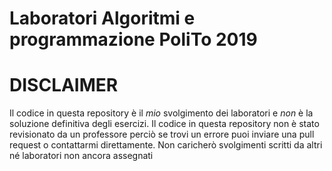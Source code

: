 # Laboratori Algoritmi e programmazione PoliTo 2019

# DISCLAIMER
Il codice in questa repository è il *mio* svolgimento dei laboratori e *non* è la soluzione definitiva degli esercizi.
Il codice in questa repository non è stato revisionato da un professore perciò se trovi un errore puoi inviare una pull request o contattarmi direttamente.
Non caricherò svolgimenti scritti da altri né laboratori non ancora assegnati
